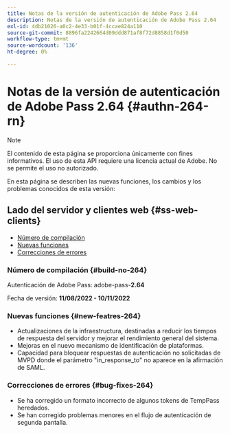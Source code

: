 ```yaml
---
title: Notas de la versión de autenticación de Adobe Pass 2.64
description: Notas de la versión de autenticación de Adobe Pass 2.64
exl-id: 4db21026-a0c2-4e33-b01f-4ccae824a110
source-git-commit: 8896fa2242664d09ddd871af8f72d8858d1f0d50
workflow-type: tm+mt
source-wordcount: '136'
ht-degree: 0%

---
```


# Notas de la versión de autenticación de Adobe Pass 2.64 {#authn-264-rn}

>[!NOTE]
>
>El contenido de esta página se proporciona únicamente con fines informativos. El uso de esta API requiere una licencia actual de Adobe. No se permite el uso no autorizado.

En esta página se describen las nuevas funciones, los cambios y los problemas conocidos de esta versión:

## Lado del servidor y clientes web {#ss-web-clients}

* [Número de compilación](#build-no-264)
* [Nuevas funciones](#new-featres-264)
* [Correcciones de errores](#bug-fixes-264)

### Número de compilación {#build-no-264}

Autenticación de Adobe Pass: adobe-pass-**2.64**

Fecha de versión: **11/08/2022 - 10/11/2022**

### Nuevas funciones {#new-featres-264}

* Actualizaciones de la infraestructura, destinadas a reducir los tiempos de respuesta del servidor y mejorar el rendimiento general del sistema.
* Mejoras en el nuevo mecanismo de identificación de plataformas.
* Capacidad para bloquear respuestas de autenticación no solicitadas de MVPD donde el parámetro &quot;in_response_to&quot; no aparece en la afirmación de SAML.

### Correcciones de errores {#bug-fixes-264}

* Se ha corregido un formato incorrecto de algunos tokens de TempPass heredados.
* Se han corregido problemas menores en el flujo de autenticación de segunda pantalla.
